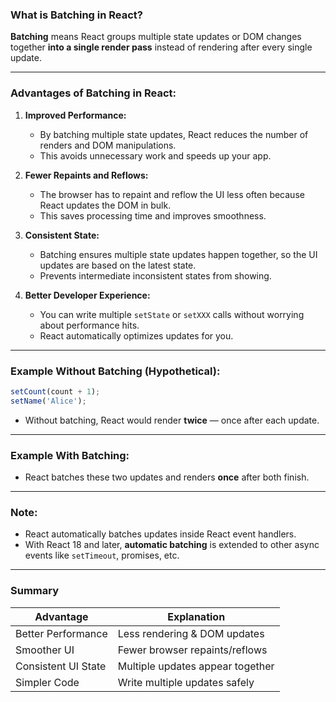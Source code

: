 ### What is **Batching** in React?

**Batching** means React groups multiple state updates or DOM changes together **into a single render pass** instead of rendering after every single update.

---

### Advantages of Batching in React:

1. **Improved Performance:**

   * By batching multiple state updates, React reduces the number of renders and DOM manipulations.
   * This avoids unnecessary work and speeds up your app.

2. **Fewer Repaints and Reflows:**

   * The browser has to repaint and reflow the UI less often because React updates the DOM in bulk.
   * This saves processing time and improves smoothness.

3. **Consistent State:**

   * Batching ensures multiple state updates happen together, so the UI updates are based on the latest state.
   * Prevents intermediate inconsistent states from showing.

4. **Better Developer Experience:**

   * You can write multiple `setState` or `setXXX` calls without worrying about performance hits.
   * React automatically optimizes updates for you.

---

### Example Without Batching (Hypothetical):

```jsx
setCount(count + 1);
setName('Alice');
```

* Without batching, React would render **twice** — once after each update.

---

### Example With Batching:

* React batches these two updates and renders **once** after both finish.

---

### Note:

* React automatically batches updates inside React event handlers.
* With React 18 and later, **automatic batching** is extended to other async events like `setTimeout`, promises, etc.

---

### Summary

| Advantage           | Explanation                      |
| ------------------- | -------------------------------- |
| Better Performance  | Less rendering & DOM updates     |
| Smoother UI         | Fewer browser repaints/reflows   |
| Consistent UI State | Multiple updates appear together |
| Simpler Code        | Write multiple updates safely    |